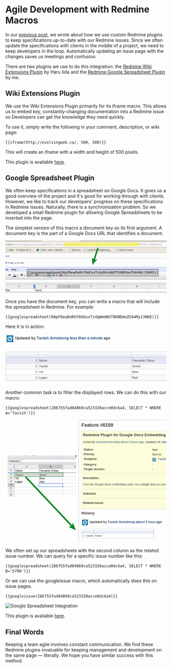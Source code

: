 # Agile Development with Redmine Macros

In our [previous post][redminepost], we wrote about how we use custom Redmine plugins to keep specifications up-to-date with our Redmine issues. Since we often update the specifications with clients in the middle of a project, we need to keep developers in the loop. Automatically updating an issue page with the changes saves us meetings and confusion.

There are two plugins we use to do this integration: the [Redmine Wiki Extensions Plugin][wiki_exts] by Haru Iida and the [Redmine Google Spreadsheet Plugin][gsplugin] by me.

## Wiki Extensions Plugin

We use the Wiki Extensions Plugin primarily for its iframe macro. This allows us to embed key, constantly-changing documentation into a Redmine issue so Developers can get the knowledge they need quickly.

To use it, simply write the following in your comment, description, or wiki page:

    {{iframe(http://evolvingweb.ca/, 500, 500)}}

This will create an iframe with a width and height of 500 pixels.

This plugin is available [here][wiki_exts].

## Google Spreadsheet Plugin

We often keep specifications in a spreadsheet on Google Docs. It gives us a good overview of the project and it's good for working through with clients. However, we like to track our developers' progress on these specifications in Redmine issues. Naturally, there is a synchronisation problem. So we developed a small Redmine plugin for allowing Google Spreadsheets to be inserted into the page.


The simplest version of this macro a document key as its first argument. A document key is the part of a Google Docs URL that identifies a document.

![Google Spreadsheet URL](spreadsheet_url.png)

Once you have the document key, you can write a macro that will include the spreadsheet in Redmine. For example:

    {{googlespreadsheet(0ApF8ewDeRUY8dGxxTzdqWmdWSTNXNDdwZU44My13N0E)}}

Here it is in action:

![Google Spreadsheet Embedded](gs_embedded.png)

Another common task is to filter the displayed rows. We can do this with our macro:

    {{googlespreadsheet(286755fad04869ca523320acce0dc6a4, SELECT * WHERE A='Tavish')}}

![Google Spreadsheet Select Tavish](gs_embedded_tavish_mod.png)

We often set up our spreadsheets with the second column as the related issue number. We can query for a specific issue number like this:

    {{googlespreadsheet(286755fad04869ca523320acce0dc6a4, SELECT * WHERE B='5790')}}

Or we can use the googleissue macro, which automatically does this on issue pages.

    {{googleissue(286755fad04869ca523320acce0dc6a4)}}

![Google Spreadsheet Integration](http://evolvingweb.ca/sites/default/files/styles/large/public/googdoc-redmine%20embed.png)

This plugin is available [here][gsplugin].

## Final Words

Keeping a team agile involves constant communication. We find these Redmine plugins invaluable for keeping management and development on the same page &mdash; literally. We hope you have similar success with this method.

[redminepost]: http://evolvingweb.ca/story/agile-project-management-google-docs-git-and-redmine
[wiki_exts]: http://www.r-labs.org/projects/r-labs/wiki/Wiki_Extensions_en
[gsplugin]: https://github.com/tarmstrong/redmine_google_spreadsheet
